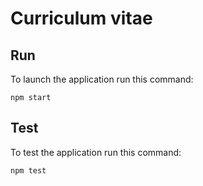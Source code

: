 # Curriculum vitae

## Run
To launch the application run this command:
```
npm start
```

## Test
To test the application run this command:
```
npm test
```